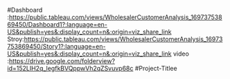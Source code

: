 #Dashboard :https://public.tableau.com/views/WholesalerCustomerAnalysis_16973753869450/Dashboard1?:language=en-US&publish=yes&:display_count=n&:origin=viz_share_link
Stroy:https://public.tableau.com/views/WholesalerCustomerAnalysis_16973753869450/Story1?:language=en-US&publish=yes&:display_count=n&:origin=viz_share_link
video :https://drive.google.com/folderview?id=152LIH2q_legfkBVQppwVh2qZSvuvp68c
#Project-Titlee
